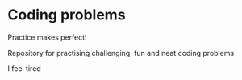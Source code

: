 # Coding problems
Practice makes perfect! 

Repository for practising challenging, fun and neat coding problems


I feel tired
